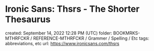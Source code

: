 # Ironic Sans: Thsrs - The Shorter Thesaurus

created: September 14, 2022 12:28 PM (UTC)
folder: BOOKMRKS-MTHRFCKR / REFERENCE-MTHRFCKR / Grammer / Spelling / Etc
tags: abbreviations, etc
url: https://www.ironicsans.com/thsrs